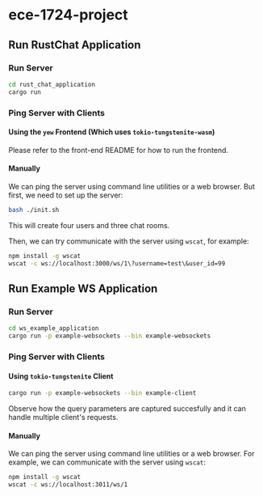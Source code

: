 # ece-1724-project

## Run RustChat Application

### Run Server

```sh
cd rust_chat_application
cargo run
```

### Ping Server with Clients

#### Using the `yew` Frontend (Which uses `tokio-tungstenite-wasm`)

Please refer to the front-end README for how to run the frontend.

#### Manually

We can ping the server using command line utilities or a web browser.
But first, we need to set up the server:

```sh
bash ./init.sh
```
This will create four users and three chat rooms.

Then, we can try communicate with the server using `wscat`, for example:

```sh
npm install -g wscat
wscat -c ws://localhost:3000/ws/1\?username=test\&user_id=99
```

## Run Example WS Application

### Run Server

```sh
cd ws_example_application
cargo run -p example-websockets --bin example-websockets
```

### Ping Server with Clients

#### Using `tokio-tungstenite` Client

```sh
cargo run -p example-websockets --bin example-client
```

Observe how the query parameters are captured succesfully and it can handle multiple client's requests.

#### Manually

We can ping the server using command line utilities or a web browser.
For example, we can communicate with the server using `wscat`:

```sh
npm install -g wscat
wscat -c ws://localhost:3011/ws/1
```